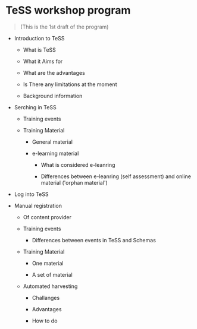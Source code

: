# TeSS workshop program

>  (This is the 1st draft of the program)

- Introduction to TeSS
  
  - What is TeSS
  
  - What it Aims for
  
  - What are the advantages 
  
  - Is There any limitations at the moment
  
  - Background information

- Serching in TeSS
  
  - Training events
  
  - Training Material
    
    - General material
    
    - e-learning material
      
      - What is considered e-leanring
      
      - Differences between e-leanring (self assessment) and online material ('orphan material')

- Log into TeSS

- Manual registration
  
  - Of content provider
  
  - Training events
    
    - Differences between events in TeSS and Schemas
  
  - Training Material
    
    - One material
    
    - A set of material
  
  - Automated harvesting
    
    - Challanges
    
    - Advantages
    
    - How to do
